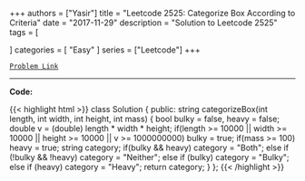 
+++
authors = ["Yasir"]
title = "Leetcode 2525: Categorize Box According to Criteria"
date = "2017-11-29"
description = "Solution to Leetcode 2525"
tags = [
    
]
categories = [
    "Easy"
]
series = ["Leetcode"]
+++



[`Problem Link`](https://leetcode.com/problems/categorize-box-according-to-criteria/description/)

---

**Code:**

{{< highlight html >}}
class Solution {
public:
    string categorizeBox(int length, int width, int height, int mass) {
        bool bulky = false, heavy = false;
        double v = (double) length * width * height;
        if(length >= 10000 || width >= 10000 || 
           height >= 10000 || v >= 1000000000)
            bulky = true;
        if(mass >= 100)
            heavy = true;
        string category;
            if(bulky && heavy)
                category = "Both";
            else if (!bulky && !heavy)
                category = "Neither";
            else if (bulky)
                category = "Bulky";
            else if (heavy)
                category = "Heavy";
        return category;
    }
};
{{< /highlight >}}

